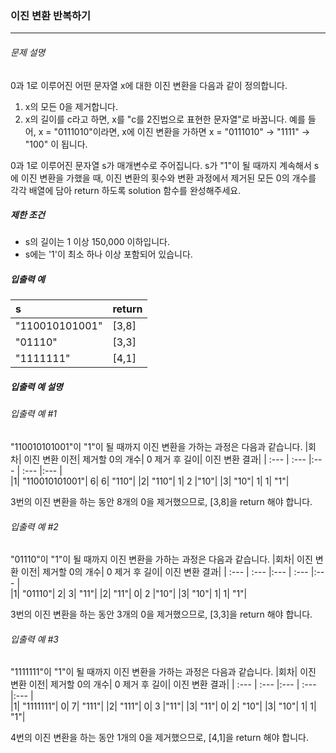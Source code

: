 ### 이진 변환 반복하기

***

###### 문제 설명

0과 1로 이루어진 어떤 문자열 x에 대한 이진 변환을 다음과 같이 정의합니다.

1. x의 모든 0을 제거합니다.
2. x의 길이를 c라고 하면, x를 "c를 2진법으로 표현한 문자열"로 바꿉니다.
예를 들어, x = "0111010"이라면, x에 이진 변환을 가하면 x = "0111010" -> "1111" -> "100" 이 됩니다.

0과 1로 이루어진 문자열 s가 매개변수로 주어집니다. s가 "1"이 될 때까지 계속해서 s에 이진 변환을 가했을 때, 이진 변환의 횟수와 변환 과정에서 제거된 모든 0의 개수를 각각 배열에 담아 return 하도록 solution 함수를 완성해주세요.

##### 제한 조건

- s의 길이는 1 이상 150,000 이하입니다.
- s에는 '1'이 최소 하나 이상 포함되어 있습니다.

##### 입출력 예

| s| return    | 
| :--- |  :--- |
| "110010101001" | [3,8] |
| "01110"  | [3,3] |
| "1111111" | [4,1] |

##### 입출력 예 설명
###### 입출력 예 #1
"110010101001"이 "1"이 될 때까지 이진 변환을 가하는 과정은 다음과 같습니다.
|회차|	이진 변환 이전|	제거할 0의 개수|	0 제거 후 길이|	이진 변환 결과|
| :--- |  :--- |:--- |  :--- |:--- |  
|1|	"110010101001"|	6|	6|	"110"|
|2|	"110"|	1|	2	|"10"|
|3|	"10"|	1|	1|	"1"|

3번의 이진 변환을 하는 동안 8개의 0을 제거했으므로, [3,8]을 return 해야 합니다.



###### 입출력 예 #2
"01110"이 "1"이 될 때까지 이진 변환을 가하는 과정은 다음과 같습니다.
|회차|	이진 변환 이전|	제거할 0의 개수|	0 제거 후 길이|	이진 변환 결과|
| :--- |  :--- |:--- |  :--- |:--- |  
|1|		"01110"|	2|	3|	"11"|
|2|	"11"|	0|	2	|"10"|
|3|	"10"|	1|	1|	"1"|

3번의 이진 변환을 하는 동안 3개의 0을 제거했으므로, [3,3]을 return 해야 합니다.



###### 입출력 예 #3
"1111111"이 "1"이 될 때까지 이진 변환을 가하는 과정은 다음과 같습니다.
|회차|	이진 변환 이전|	제거할 0의 개수|	0 제거 후 길이|	이진 변환 결과|
| :--- |  :--- |:--- |  :--- |:--- |  
|1|		"1111111"|	0|	7|	"111"|
|2|	"111"|	0|	3	|"11"|
|3|	"11"|	0|	2|	"10"|
|3|	"10"|	1|	1|	"1"|

4번의 이진 변환을 하는 동안 1개의 0을 제거했으므로, [4,1]을 return 해야 합니다.